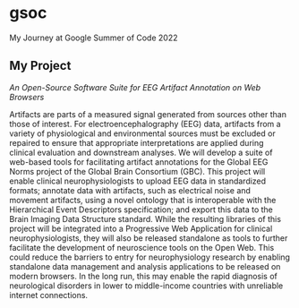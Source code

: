# gsoc
 My Journey at Google Summer of Code 2022


## My Project
*An Open-Source Software Suite for EEG Artifact Annotation on Web Browsers*

Artifacts are parts of a measured signal generated from sources other than those of interest. For electroencephalography (EEG) data, artifacts from a variety of physiological and environmental sources must be excluded or repaired to ensure that appropriate interpretations are applied during clinical evaluation and downstream analyses. We will develop a suite of web-based tools for facilitating artifact annotations for the Global EEG Norms project of the Global Brain Consortium (GBC). This project will enable clinical neurophysiologists to upload EEG data in standardized formats; annotate data with artifacts, such as electrical noise and movement artifacts, using a novel ontology that is interoperable with the Hierarchical Event Descriptors specification; and export this data to the Brain Imaging Data Structure standard. While the resulting libraries of this project will be integrated into a Progressive Web Application for clinical neurophysiologists, they will also be released standalone as tools to further facilitate the development of neuroscience tools on the Open Web. This could reduce the barriers to entry for neurophysiology research by enabling standalone data management and analysis applications to be released on modern browsers. In the long run, this may enable the rapid diagnosis of neurological disorders in lower to middle-income countries with unreliable internet connections.